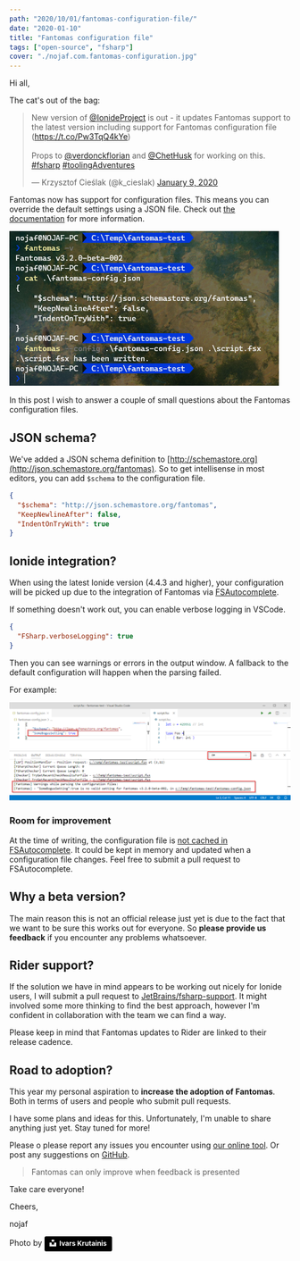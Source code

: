 ```yaml
---
path: "2020/10/01/fantomas-configuration-file/"
date: "2020-01-10"
title: "Fantomas configuration file"
tags: ["open-source", "fsharp"]
cover: "./nojaf.com.fantomas-configuration.jpg"
---
```


Hi all,

The cat's out of the bag:

<blockquote class="twitter-tweet"><p lang="en" dir="ltr">New version of <a href="https://twitter.com/IonideProject?ref_src=twsrc%5Etfw">@IonideProject</a> is out - it updates Fantomas support to the latest version including support for Fantomas configuration file (<a href="https://t.co/Pw3TqQ4kYe">https://t.co/Pw3TqQ4kYe</a>)<br><br>Props to <a href="https://twitter.com/verdonckflorian?ref_src=twsrc%5Etfw">@verdonckflorian</a> and <a href="https://twitter.com/ChetHusk?ref_src=twsrc%5Etfw">@ChetHusk</a> for working on this. <a href="https://twitter.com/hashtag/fsharp?src=hash&amp;ref_src=twsrc%5Etfw">#fsharp</a> <a href="https://twitter.com/hashtag/toolingAdventures?src=hash&amp;ref_src=twsrc%5Etfw">#toolingAdventures</a></p>&mdash; Krzysztof Cieślak (@k_cieslak) <a href="https://twitter.com/k_cieslak/status/1215239179472375808?ref_src=twsrc%5Etfw">January 9, 2020</a></blockquote> <script async src="https://platform.twitter.com/widgets.js" charset="utf-8"></script>

Fantomas now has support for configuration files.
This means you can override the default settings using a JSON file.
Check out [the documentation](https://github.com/fsprojects/fantomas/blob/master/docs/Documentation.md#--config-path-to-file-or-folder) for more information.

![Fantomas configuration via console](./nojaf-fantomas-configuration-console.png)

In this post I wish to answer a couple of small questions about the Fantomas configuration files.

## JSON schema?

We've added a JSON schema definition to [http://schemastore.org](http://json.schemastore.org/fantomas).
So to get intellisense in most editors, you can add `$schema` to the configuration file.

```json
{
  "$schema": "http://json.schemastore.org/fantomas",
  "KeepNewlineAfter": false,
  "IndentOnTryWith": true
}
```

## Ionide integration?

When using the latest Ionide version (4.4.3 and higher), your configuration will be picked up due to the integration of Fantomas via [FSAutocomplete](https://github.com/fsharp/FsAutoComplete/).

If something doesn't work out, you can enable verbose logging in VSCode.

```json
{
  "FSharp.verboseLogging": true
}
```

Then you can see warnings or errors in the output window.
A fallback to the default configuration will happen when the parsing failed.

For example:

![Warning in Ionide](./nojaf-fantomas-configuration-ionide-warning.png)

### Room for improvement

At the time of writing, the configuration file is [not cached in FSAutocomplete](https://github.com/fsharp/FsAutoComplete/blob/52779750677d20b13ebcacc64a212cbc2a87fa7d/src/FsAutoComplete/FsAutoComplete.Lsp.fs#L982).
It could be kept in memory and updated when a configuration file changes.
Feel free to submit a pull request to FSAutocomplete.

## Why a beta version?

The main reason this is not an official release just yet is due to the fact that we want to be sure this works out for everyone.
So **please provide us feedback** if you encounter any problems whatsoever.

## Rider support?

If the solution we have in mind appears to be working out nicely for Ionide users, I will submit a pull request to [JetBrains/fsharp-support](https://github.com/JetBrains/fsharp-support).
It might involved some more thinking to find the best approach, however I'm confident in collaboration with the team we can find a way.

Please keep in mind that Fantomas updates to Rider are linked to their release cadence.

## Road to adoption?

This year my personal aspiration to **increase the adoption of Fantomas**.
Both in terms of users and people who submit pull requests.

I have some plans and ideas for this. Unfortunately, I'm unable to share anything just yet.
Stay tuned for more!

Please o please report any issues you encounter using [our online tool](https://jindraivanek.gitlab.io/fantomas-ui/#?fantomas=preview).
Or post any suggestions on [GitHub](https://github.com/fsprojects/fantomas/issues).

> Fantomas can only improve when feedback is presented

Take care everyone!

Cheers,

nojaf

Photo by <a style="background-color:black;color:white;text-decoration:none;padding:4px 6px;font-family:-apple-system, BlinkMacSystemFont, &quot;San Francisco&quot;, &quot;Helvetica Neue&quot;, Helvetica, Ubuntu, Roboto, Noto, &quot;Segoe UI&quot;, Arial, sans-serif;font-size:12px;font-weight:bold;line-height:1.2;display:inline-block;border-radius:3px" href="https://unsplash.com/@krutainis?utm_medium=referral&amp;utm_campaign=photographer-credit&amp;utm_content=creditBadge" target="_blank" rel="noopener noreferrer" title="Download free do whatever you want high-resolution photos from Ivars Krutainis"><span style="display:inline-block;padding:2px 3px"><svg xmlns="http://www.w3.org/2000/svg" style="height:12px;width:auto;position:relative;vertical-align:middle;top:-2px;fill:white" viewBox="0 0 32 32"><title>unsplash-logo</title><path d="M10 9V0h12v9H10zm12 5h10v18H0V14h10v9h12v-9z"></path></svg></span><span style="display:inline-block;padding:2px 3px">Ivars Krutainis</span></a>
